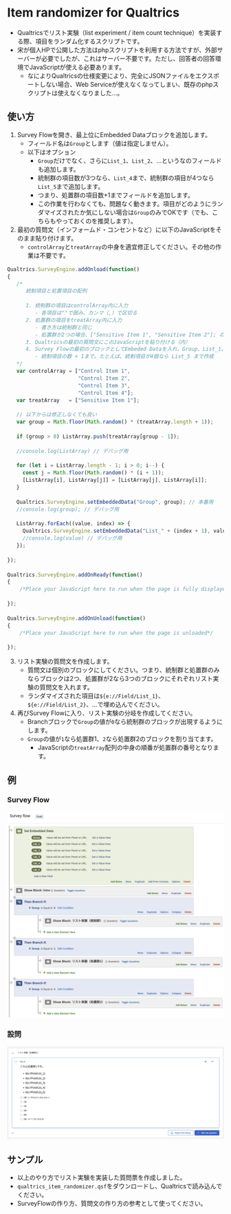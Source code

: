 # Item randomizer for Qualtrics

- Qualtricsでリスト実験（list experiment / item count technique）を実装する際、項目をランダム化するスクリプトです。
- 宋が個人HPで公開した方法はphpスクリプトを利用する方法ですが、外部サーバーが必要でしたが、これはサーバー不要です。ただし、回答者の回答環境でJavaScriptが使える必要あります。
   - なによりQualtricsの仕様変更により、完全にJSONファイルをエクスポートしない場合、Web Serviceが使えなくなってしまい、既存のphpスクリプトは使えなくなりました...。

## 使い方

1. Survey Flowを開き、最上位にEmbedded Dataブロックを追加します。
   - フィールド名は`Group`とします（値は指定しません）。
   - 以下はオプション
      - `Group`だけでなく、さらに`List_1`、`List_2`、...というなのフィールドも追加します。
      - 統制群の項目数が3つなら、`List_4`まで、統制群の項目が4つなら`List_5`まで追加します。
      - つまり、処置群の項目数+1までフィールドを追加します。
      - この作業を行わなくても、問題なく動きます。項目がどのようにランダマイズされたか気にしない場合は`Group`のみでOKです（でも、こちらもやっておくのを推奨します）。
2. 最初の質問文（インフォームド・コンセントなど）に以下のJavaScriptをそのまま貼り付けます。
   - `controlArray`と`treatArray`の中身を適宜修正してください。その他の作業は不要です。

```js
Qualtrics.SurveyEngine.addOnload(function()
{
   /* 
      統制項目と処置項目の配列
      
      1. 統制群の項目はcontrolArray内に入力
         - 各項目は""で囲み、カンマ（,）で区切る
      2. 処置群の項目をtreatArray内に入力
         - 書き方は統制群と同じ
         - 処置群が2つの場合、["Sensitive Item 1", "Sensitive Item 2"]; のように書く
      3. Qualtricsの最初の質問文にこのJavaScriptを貼り付ける（内）
      4. Survey Flowの最初のブロックとしてEmbeded Dataを入れ、Group、List_1、List_2、...を入れる。
         - 統制項目の数 + 1まで。たとえば、統制項目が4個なら List_5 まで作成
   */
   var controlArray = ["Control Item 1", 
                       "Control Item 2", 
                       "Control Item 3", 
                       "Control Item 4"];
   var treatArray   = ["Sensitive Item 1"];

   // 以下からは修正しなくても良い
   var group = Math.floor(Math.random() * (treatArray.length + 1));

   if (group > 0) ListArray.push(treatArray[group - 1]);

   //console.log(ListArray) // デバッグ用

   for (let i = ListArray.length - 1; i > 0; i--) {
     const j = Math.floor(Math.random() * (i + 1));
     [ListArray[i], ListArray[j]] = [ListArray[j], ListArray[i]];
   }

   Qualtrics.SurveyEngine.setEmbeddedData("Group", group); // 本番用
   //console.log(group); // デバッグ用
   
   ListArray.forEach((value, index) => {
     Qualtrics.SurveyEngine.setEmbeddedData("List_" + (index + 1), value); // 本番用
     //console.log(value) // デバッグ用
   });

});

Qualtrics.SurveyEngine.addOnReady(function()
{
	/*Place your JavaScript here to run when the page is fully displayed*/

});

Qualtrics.SurveyEngine.addOnUnload(function()
{
	/*Place your JavaScript here to run when the page is unloaded*/

});
```

3. リスト実験の質問文を作成します。
   - 質問文は個別のブロックにしてください。つまり、統制群と処置群のみならブロックは2つ、処置群が2なら3つのブロックにそれぞれリスト実験の質問文を入れます。
   - ランダマイズされた項目は`${e://Field/List_1}`、`${e://Field/List_2}`、...で埋め込んでください。
4. 再びSurvey Flowに入り、リスト実験の分岐を作成してください。
   - Branchブロックで`Group`の値が`0`なら統制群のブロックが出現するようにします。
   - `Group`の値が`1`なら処置群1、`2`なら処置群2のブロックを割り当てます。
      - JavaScriptの`treatArray`配列の中身の順番が処置群の番号となります。

## 例

### Survey Flow

![](figs/surveyflow.png)

### 設問

![](figs/questionnaire.png)

## サンプル

- 以上のやり方でリスト実験を実装した質問票を作成しました。
- `qualtrics_item_randomizer.qsf`をダウンロードし、Qualtricsで読み込んでください。
- SurveyFlowの作り方、質問文の作り方の参考として使ってください。

 
